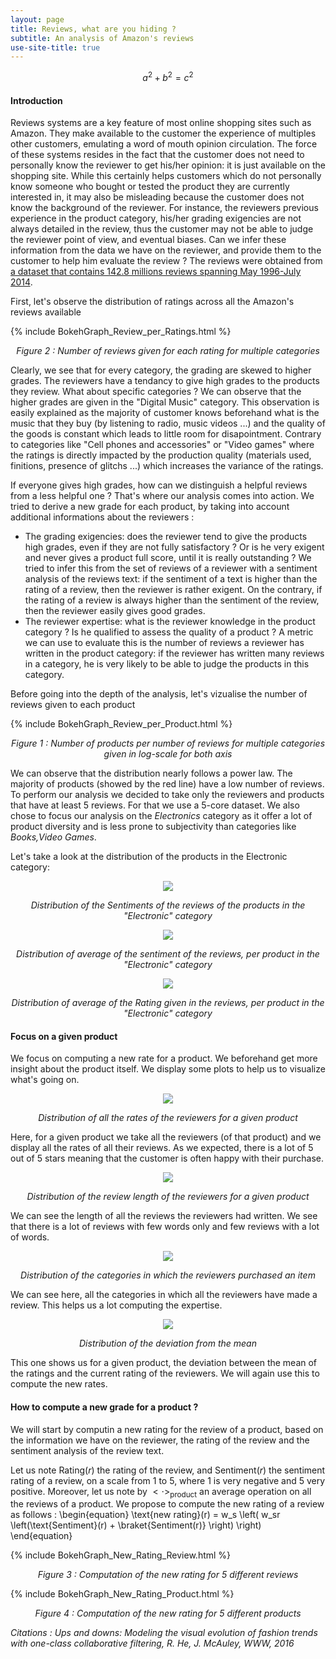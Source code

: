 ```yaml
---
layout: page
title: Reviews, what are you hiding ?
subtitle: An analysis of Amazon's reviews
use-site-title: true
---
```

$$a^2 + b^2 = c^2$$

#### Introduction
Reviews systems are a key feature of most online shopping sites such as Amazon. They make available to the customer the experience of multiples other customers, emulating a word of mouth opinion circulation. The force of these systems resides in the fact that the customer does not need to personally know the reviewer to get his/her opinion: it is just available on the shopping site. While this certainly helps customers which do not personally know someone who bought or tested the product they are currently interested in, it may also be misleading because the customer does not know the background of the reviewer. For instance, the reviewers previous experience in the product category, his/her grading exigencies are not always detailed in the review, thus the customer may not be able to judge the reviewer point of view, and eventual biases. Can we infer these information from the data we have on the reviewer, and provide them to the customer to help him evaluate the review ?
The reviews were obtained from [a dataset that contains 142.8 millions reviews spanning May 1996-July 2014](http://jmcauley.ucsd.edu/data/amazon/links.html).

First, let's observe the distribution of ratings across all the Amazon's reviews available

{% include BokehGraph_Review_per_Ratings.html %}
<center><em>Figure 2 : Number of reviews given for each rating for multiple categories</em></center>

Clearly, we see that for every category, the grading are skewed to higher grades. The reviewers have a tendancy to give high grades to the products they review. What about specific categories ? We can observe that the higher grades are given in the "Digital Music" category. This observation is easily explained as the majority of customer knows beforehand what is the music that they buy (by listening to radio, music videos ...) and the quality of the goods is constant which leads to little room for disapointment. Contrary to categories like "Cell phones and accessories" or "Video games" where the ratings is directly impacted by the production quality (materials used, finitions, presence of glitchs ...) which increases the variance of the ratings. 

If everyone gives high grades, how can we distinguish a helpful reviews from a less helpful one ? That's where our analysis comes into action. We tried to derive a new grade for each product, by taking into account additional informations about the reviewers :
 - The grading exigencies: does the reviewer tend to give the products high grades, even if they are not fully satisfactory ? Or is he very exigent and never gives a product full score, until it is really outstanding ? We tried to infer this from the set of reviews of a reviewer with a sentiment analysis of the reviews text: if the sentiment of a text is higher than the rating of a review, then the reviewer is rather exigent. On the contrary, if the rating of a review is always higher than the sentiment of the review, then the reviewer easily gives good grades.
 - The reviewer expertise: what is the reviewer knowledge in the product category ? Is he qualified to assess the quality of a product ? A metric we can use to evaluate this is the number of reviews a reviewer has written in the product category: if the reviewer has written many reviews in a category, he is very likely to be able to judge the products in this category.

Before going into the depth of the analysis, let's vizualise the number of reviews given to each product 

{% include BokehGraph_Review_per_Product.html %}
<center><em>Figure 1 : Number of products per number of reviews for multiple categories given in log-scale for both axis</em></center>

We can observe that the distribution nearly follows a power law. The majority of products (showed by the red line) have a low number of reviews. To perform our analysis we decided to take only the reviewers and products that have at least 5 reviews. For that we use a 5-core dataset. We also chose to focus our analysis on the _Electronics_ category as it offer a lot of product diversity and is less prone to subjectivity than categories like _Books,Video Games_.  


Let's take a look at the distribution of the products in the Electronic category:
<p align="center"> 
 <img src="/ADA_Homeworks/img/Sentiment_distribution.svg">
</p>
<center><em>
 Distribution of the Sentiments of the reviews of the products in the "Electronic" category </em></center>

<p align="center"> 
 <img src="/ADA_Homeworks/img/Sentiment_distribution_groupby_product.svg">
</p>
<center><em> 
 Distribution of average of the sentiment of the reviews, per product in the "Electronic" category 
 </em></center>
 
<p align="center"> 
 <img src="/ADA_Homeworks/img/Rating_distribution_groupby_product.svg">
</p>
<center><em>
 Distribution of average of the Rating given in the reviews, per product in the "Electronic" category
 </em></center>
 
#### Focus on a given product
We focus on computing a new rate for a product. We beforehand get more insight about the product itself. We display some plots to help us to visualize what's going on.

<p align="center"> 
 <img src="/ADA_Homeworks/img/rates.png">
</p>
<center><em>
 Distribution of all the rates of the reviewers for a given product
 </em></center>
 
Here, for a given product we take all the reviewers (of that product) and we display all the rates of all their reviews. As we expected, there is a lot of 5 out of 5 stars meaning that the customer is often happy with their purchase. 

<p align="center"> 
 <img src="/ADA_Homeworks/img/review_length.png">
</p>
<center><em>
 Distribution of the review length of the reviewers for a given product
 </em></center>
 
 We can see the length of all the reviews the reviewers had written. We see that there is a lot of reviews with few words only and few reviews with a lot of words.
 
 <p align="center"> 
 <img src="/ADA_Homeworks/img/categories_purchased.png">
</p>
<center><em>
 Distribution of the categories in which the reviewers purchased an item
 </em></center>
 
 We can see here, all the categories in which all the reviewers have made a review. This helps us a lot computing the expertise.

 <p align="center"> 
 <img src="/ADA_Homeworks/img/deviation_from_mean.png">
</p>
<center><em>
 Distribution of the deviation from the mean
 </em></center>
 
This one shows us for a given product, the deviation between the mean of the ratings and the current rating of the reviewers.
We will again use this to compute the new rates.

#### How to compute a new grade for a product ?
We will start by computin a new rating for the review of a product, based on the information we have on the reviewer, the rating of the review and the sentiment analysis of the review text.

Let us note $\text{Rating}(r)$ the rating of the review, and $\text{Sentiment}(r)$ the sentiment rating of a review, on a scale from 1 to 5, where 1 is very negative and 5 very positive. Moreover, let us note by $<\cdot>_{\text{product}}$ an average operation on all the reviews of a product.
We propose to compute the new rating of a review as follows :
\begin{equation}
 \text{new rating}(r) = w_s \left( w_sr \left(\text{Sentiment}(r) + \braket{Sentiment(r)} \right) \right)
\end{equation}



 {% include BokehGraph_New_Rating_Review.html %}
 <center><em>Figure 3 : Computation of the new rating for 5 different reviews</em></center>
 
  {% include BokehGraph_New_Rating_Product.html %}
 <center><em>Figure 4 : Computation of the new rating for 5 different products</em></center>
 
 
 _Citations : Ups and downs: Modeling the visual evolution of fashion trends with one-class collaborative filtering, R. He, J. McAuley, WWW, 2016_
